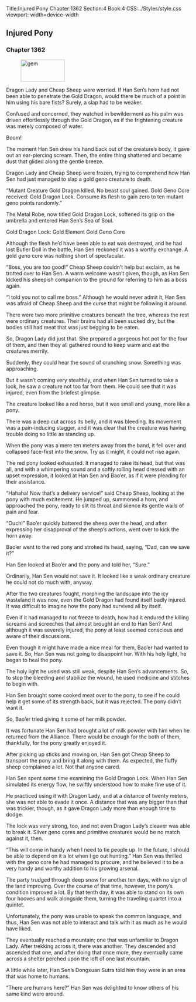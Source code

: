 Title:Injured Pony 
Chapter:1362 
Section:4 
Book:4 
CSS:../Styles/style.css 
viewport: width=device-width
  
## Injured Pony
### Chapter 1362
  
<figure>
	<img src="../Images/gem.gif" alt="gem" id="gem" width="120" height="60" />
</figure>
  

  
Dragon Lady and Cheap Sheep were worried. If Han Sen’s horn had not been able to penetrate the Gold Dragon, would there be much of a point in him using his bare fists? Surely, a slap had to be weaker.

Confused and concerned, they watched in bewilderment as his palm was driven effortlessly through the Gold Dragon, as if the frightening creature was merely composed of water.

Boom!

The moment Han Sen drew his hand back out of the creature’s body, it gave out an ear-piercing scream. Then, the entire thing shattered and became dust that glided along the gentle breeze.

Dragon Lady and Cheap Sheep were frozen, trying to comprehend how Han Sen had just managed to slap a gold geno creature to death.

“Mutant Creature Gold Dragon killed. No beast soul gained. Gold Geno Core received: Gold Dragon Lock. Consume its flesh to gain zero to ten mutant geno points randomly.”

The Metal Robe, now titled Gold Dragon Lock, softened its grip on the umbrella and entered Han Sen’s Sea of Soul.

Gold Dragon Lock: Gold Element Gold Geno Core

Although the flesh he’d have been able to eat was destroyed, and he had lost Butler Doll in the battle, Han Sen reckoned it was a worthy exchange. A gold geno core was nothing short of spectacular.

“Boss, you are too good!” Cheap Sheep couldn’t help but exclaim, as he trotted over to Han Sen. A warm welcome wasn’t given, though, as Han Sen kicked his sheepish companion to the ground for referring to him as a boss again.

“I told you not to call me boss.” Although he would never admit it, Han Sen was afraid of Cheap Sheep and the curse that might be following it around.

There were two more primitive creatures beneath the tree, whereas the rest were ordinary creatures. Their brains had all been sucked dry, but the bodies still had meat that was just begging to be eaten.

So, Dragon Lady did just that. She prepared a gorgeous hot pot for the four of them, and then they all gathered round to keep warm and eat the creatures merrily.

Suddenly, they could hear the sound of crunching snow. Something was approaching.

But it wasn’t coming very stealthily, and when Han Sen turned to take a look, he saw a creature not too far from them. He could see that it was injured, even from the briefest glimpse.

The creature looked like a red horse, but it was small and young, more like a pony.

There was a deep cut across its belly, and it was bleeding. Its movement was a pain-inducing stagger, and it was clear that the creature was having trouble doing so little as standing up.

When the pony was a mere ten meters away from the band, it fell over and collapsed face-first into the snow. Try as it might, it could not rise again.

The red pony looked exhausted. It managed to raise its head, but that was all, and with a whimpering sound and a softly rolling head dressed with an upset expression, it looked at Han Sen and Bao’er, as if it were pleading for their assistance.

“Hahaha! Now that’s a delivery service!” said Cheap Sheep, looking at the pony with much excitement. He jumped up, summoned a horn, and approached the pony, ready to slit its throat and silence its gentle wails of pain and fear.

“Ouch!” Bao’er quickly battered the sheep over the head, and after expressing her disapproval of the sheep’s actions, went over to kick the horn away.

Bao’er went to the red pony and stroked its head, saying, “Dad, can we save it?”

Han Sen looked at Bao’er and the pony and told her, “Sure.”

Ordinarily, Han Sen would not save it. It looked like a weak ordinary creature he could not do much with, anyway.

After the two creatures fought, morphing the landscape into the icy wasteland it was now, even the Gold Dragon had found itself badly injured. It was difficult to imagine how the pony had survived all by itself.

Even if it had managed to not freeze to death, how had it endured the killing screams and screeches that almost brought an end to Han Sen? And although it was severely injured, the pony at least seemed conscious and aware of their discussions.

Even though it might have made a nice meal for them, Bao’er had wanted to save it. So, Han Sen was not going to disappoint her. With his holy light, he began to heal the pony.

The holy light he used was still weak, despite Han Sen’s advancements. So, to stop the bleeding and stabilize the wound, he used medicine and stitches to begin with.

Han Sen brought some cooked meat over to the pony, to see if he could help it get some of its strength back, but it was rejected. The pony didn’t want it.

So, Bao’er tried giving it some of her milk powder.

It was fortunate Han Sen had brought a lot of milk powder with him when he returned from the Alliance. There would be enough for the both of them, thankfully, for the pony greatly enjoyed it.

After picking up sticks and moving on, Han Sen got Cheap Sheep to transport the pony and bring it along with them. As expected, the fluffy sheep complained a lot. Not that anyone cared.

Han Sen spent some time examining the Gold Dragon Lock. When Han Sen simulated its energy flow, he swiftly understood how to make fine use of it.

He practiced using it with Dragon Lady, and at a distance of twenty meters, she was not able to evade it once. A distance that was any bigger than that was trickier, though, as it gave Dragon Lady more than enough time to dodge.

The lock was very strong, too, and not even Dragon Lady’s cleaver was able to break it. Silver geno cores and primitive creatures would be no match against it, then.

“This will come in handy when I need to tie people up. In the future, I should be able to depend on it a lot when I go out hunting.” Han Sen was thrilled with the geno core he had managed to procure, and he believed it to be a very handy and worthy addition to his growing arsenal.

The party trudged through deep snow for another ten days, with no sign of the land improving. Over the course of that time, however, the pony’s condition improved a lot. By that tenth day, it was able to stand on its own four hooves and walk alongside them, turning the traveling quartet into a quintet.

Unfortunately, the pony was unable to speak the common language, and thus, Han Sen was not able to interact and talk with it as much as he would have liked.

They eventually reached a mountain; one that was unfamiliar to Dragon Lady. After trekking across it, there was another. They descended and ascended that one, and after doing that once more, they eventually came across a shelter perched upon the loft of one last mountain.

A little while later, Han Sen’s Dongxuan Sutra told him they were in an area that was home to humans.

“There are humans here?” Han Sen was delighted to know others of his same kind were around.